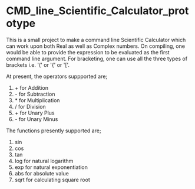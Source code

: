 # CMD_line_Scientific_Calculator_prototype

This is a small project to make a command line Scientific Calculator which can work upon both Real as well as Complex numbers.
On compiling, one would be able to provide the expression to be evaluated as the first command line argument.
For bracketing, one can use all the three types of brackets i.e. '(' or '{' or '['.

At present, the operators suppported are;
1) \+ for Addition
2) \- for Subtraction
3) \* for Multiplication
4) / for Division
5) \+ for Unary Plus
6) \- for Unary Minus

The functions presently supported are;
1) sin
2) cos
3) tan
4) log for natural logarithm
5) exp for natural exponentiation
6) abs for absolute value
7) sqrt for calculating square root

